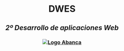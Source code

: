 <h1 align="center"> DWES </h1>
<h2 align="center"><i> 2º Desarrollo de aplicaciones Web </i></h1>
<h3 align="center">
  <a href="https://www.afundacion.org"><img src="https://www.afundacion.org/images/afundacionlogo.png" alt="Logo Abanca"></a>
</h3>
